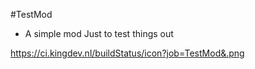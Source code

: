 #TestMod
- A simple mod Just to test things out

https://ci.kingdev.nl/buildStatus/icon?job=TestMod&.png